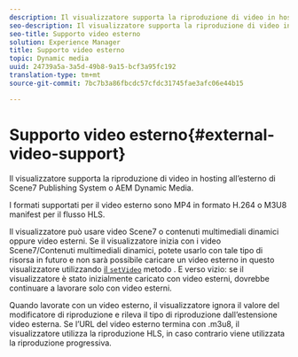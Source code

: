 ```yaml
---
description: Il visualizzatore supporta la riproduzione di video in hosting all’esterno di Scene7 Publishing System o AEM Dynamic Media.
seo-description: Il visualizzatore supporta la riproduzione di video in hosting all’esterno di Scene7 Publishing System o AEM Dynamic Media.
seo-title: Supporto video esterno
solution: Experience Manager
title: Supporto video esterno
topic: Dynamic media
uuid: 24739a5a-3a5d-49b8-9a15-bcf3a95fc192
translation-type: tm+mt
source-git-commit: 7bc7b3a86fbcdc57cfdc31745fae3afc06e44b15

---
```



# Supporto video esterno{#external-video-support}

Il visualizzatore supporta la riproduzione di video in hosting all’esterno di Scene7 Publishing System o AEM Dynamic Media.

I formati supportati per il video esterno sono MP4 in formato H.264 o M3U8 manifest per il flusso HLS.

Il visualizzatore può usare video Scene7 o contenuti multimediali dinamici oppure video esterni. Se il visualizzatore inizia con i video Scene7/Contenuti multimediali dinamici, potete usarlo con tale tipo di risorsa in futuro e non sarà possibile caricare un video esterno in questo visualizzatore utilizzando [ il `setVideo`](../../c-html5-s7-aem-asset-viewers/c-html5-video-reference/c-html5-video-viewer-20-javascriptapiref/r-html5-video-viewer-20-javascriptapiref-setvideo.md#reference-85d3422d6ce64a36ac74827120b5a17c) metodo . E verso vizio: se il visualizzatore è stato inizialmente caricato con video esterni, dovrebbe continuare a lavorare solo con video esterni.

Quando lavorate con un video esterno, il visualizzatore ignora il valore del modificatore di riproduzione e rileva il tipo di riproduzione dall’estensione video esterna. Se l’URL del video esterno termina con .m3u8, il visualizzatore utilizza la riproduzione HLS, in caso contrario viene utilizzata la riproduzione progressiva.
